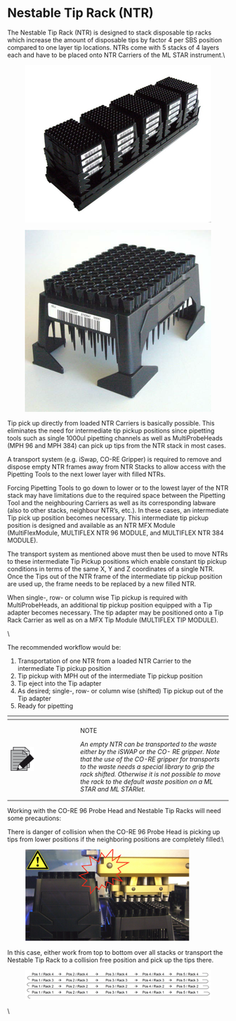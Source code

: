 # Nestable Tip Rack (NTR)

The Nestable Tip Rack (NTR) is designed to stack disposable tip racks which increase the amount of disposable tips by factor 4 per SBS position compared to one layer tip locations. NTRs come with 5 stacks of 4 layers each and have to be placed onto NTR Carriers of the ML STAR instrument.\


<div>

<figure><img src="../../.gitbook/assets/image (6) (1) (1) (1).png" alt=""><figcaption></figcaption></figure>

 

<figure><img src="../../.gitbook/assets/image (7) (1) (1) (1).png" alt=""><figcaption></figcaption></figure>

</div>



Tip pick up directly from loaded NTR Carriers is basically possible. This eliminates the need for intermediate tip pickup positions since pipetting tools such as single 1000ul pipetting channels as well as MultiProbeHeads (MPH 96 and MPH 384) can pick up tips from the NTR stack in most cases.

A transport system (e.g. iSwap, CO-RE Gripper) is required to remove and dispose empty NTR frames away from NTR Stacks to allow access with the Pipetting Tools to the next lower layer with filled NTRs.

Forcing Pipetting Tools to go down to lower or to the lowest layer of the NTR stack may have limitations due to the required space between the Pipetting Tool and the neighbouring Carriers as well as its corresponding labware (also to other stacks, neighbour NTR’s, etc.). In these cases, an intermediate Tip pick up position becomes necessary. This intermediate tip pickup position is designed and available as an NTR MFX Module (MultiFlexModule, MULTIFLEX NTR 96 MODULE, and MULTIFLEX NTR 384 MODULE).

The transport system as mentioned above must then be used to move NTRs to these intermediate Tip Pickup positions which enable constant tip pickup conditions in terms of the same X, Y and Z coordinates of a single NTR. Once the Tips out of the NTR frame of the intermediate tip pickup position are used up, the frame needs to be replaced by a new filled NTR.

When single-, row- or column wise Tip pickup is required with MultiProbeHeads, an additional tip pickup position equipped with a Tip adapter becomes necessary. The tip adapter may be positioned onto a Tip Rack Carrier as well as on a MFX Tip Module (MULTIFLEX TIP MODULE).

\


The recommended workflow would be:

1. Transportation of one NTR from a loaded NTR Carrier to the intermediate Tip pickup position
2. Tip pickup with MPH out of the intermediate Tip pickup position
3. Tip eject into the Tip adapter
4. As desired; single-, row- or column wise (shifted) Tip pickup out of the Tip adapter
5. Ready for pipetting

<table data-header-hidden><thead><tr><th width="145"></th><th></th></tr></thead><tbody><tr><td><img src="../../.gitbook/assets/image (10) (1) (1) (1) (1) (1) (1) (1) (1).png" alt="" data-size="original"></td><td><p>NOTE</p><p><em>An empty NTR can be transported to the waste either by the iSWAP or the CO- RE gripper. Note that the use of the CO-RE gripper for transports to the waste needs a special library to grip the rack shifted. Otherwise it is not possible to move the rack to the default waste position on a ML STAR and ML STARlet.</em></p></td></tr></tbody></table>



Working with the CO-RE 96 Probe Head and Nestable Tip Racks will need some precautions:

There is danger of collision when the CO-RE 96 Probe Head is picking up tips from lower positions if the neighboring positions are completely filled:\


<figure><img src="../../.gitbook/assets/image (9) (1) (1) (1).png" alt="" width="375"><figcaption></figcaption></figure>

In this case, either work from top to bottom over all stacks or transport the Nestable Tip Rack to a collision free position and pick up the tips there.

<figure><img src="../../.gitbook/assets/image (11) (1) (1) (1).png" alt=""><figcaption></figcaption></figure>

\
